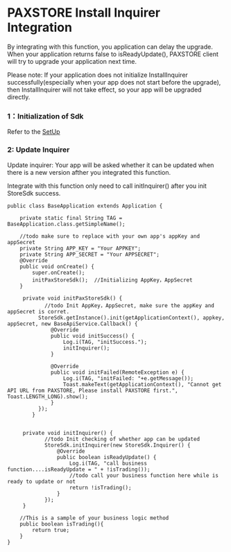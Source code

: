 # PAXSTORE Install Inquirer Integration


By integrating with this function, you application can delay the upgrade.
When your application returns false to isReadyUpdate(), PAXSTORE client will try to upgrade your application next time.

Please note: If your application does not initialize InstallInquirer successfully(especially when your app does not start before the upgrade), then InstallInquirer will not take effect, so your app will be upgraded directly.

### 1：Initialization of Sdk
Refer to the [SetUp](../README.md)

### 2: Update Inquirer
Update inquirer: Your app will be asked whether it can be updated when there is a new version afther you
integrated this function.

Integrate with this function only need to call initInquirer() after you init StoreSdk success.

    public class BaseApplication extends Application {

        private static final String TAG = BaseApplication.class.getSimpleName();

        //todo make sure to replace with your own app's appKey and appSecret
        private String APP_KEY = "Your APPKEY";
        private String APP_SECRET = "Your APPSECRET";
        @Override
        public void onCreate() {
            super.onCreate();
            initPaxStoreSdk();  //Initializing AppKey，AppSecret
        }

         private void initPaxStoreSdk() {
                //todo Init AppKey，AppSecret, make sure the appKey and appSecret is corret.
              StoreSdk.getInstance().init(getApplicationContext(), appkey, appSecret, new BaseApiService.Callback() {
                  @Override
                  public void initSuccess() {
                      Log.i(TAG, "initSuccess.");
                      initInquirer();
                  }

                  @Override
                  public void initFailed(RemoteException e) {
                      Log.i(TAG, "initFailed: "+e.getMessage());
                      Toast.makeText(getApplicationContext(), "Cannot get API URL from PAXSTORE, Please install PAXSTORE first.", Toast.LENGTH_LONG).show();
                  }
              });
            }


         private void initInquirer() {
                //todo Init checking of whether app can be updated
                StoreSdk.initInquirer(new StoreSdk.Inquirer() {
                    @Override
                    public boolean isReadyUpdate() {
                        Log.i(TAG, "call business function....isReadyUpdate = " + !isTrading());
                        //todo call your business function here while is ready to update or not
                        return !isTrading();
                    }
                });
         }

        //This is a sample of your business logic method
        public boolean isTrading(){
            return true;
        }
    }

